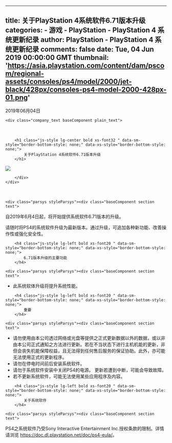 
---
title: 关于PlayStation 4系统软件6.71版本升级
categories: 
    - 游戏
    - PlayStation - PlayStation 4 系统更新纪录
author: PlayStation - PlayStation 4 系统更新纪录
comments: false
date: Tue, 04 Jun 2019 00:00:00 GMT
thumbnail: 'https://asia.playstation.com/content/dam/pscom/regional-assets/consoles/ps4/model/2000/jet-black/428px/consoles-ps4-model-2000-428px-01.png'
---

<div>   
<div class="section article_pack">
<style>
    .release-headline-title &#123;
        border-bottom: solid 1px #CFCFCF;
        border-top: solid 1px #CFCFCF;
    &#125;
    .release-headline-title h1 &#123;
        font-size:140%;
    &#125;
    @media screen and (max-width: 768px) &#123;
        .release-headline-title h1 &#123;
            font-size:120%;
        &#125;
    &#125;
</style>
<div class="text-right / lg-right ">
    <div class="baseComponent date_text plain_text">














<span class="font12 sub-text-grey">2019年06月04日</span>

</div>

    <div class="company_text baseComponent plain_text">
















</div>

</div>
<div class="baseComponent section style_container">
    <div class="mrg05-top release-headline-title " style="padding:20px 0;">
        <div class="parsys styleParsys">
                <div class="baseComponent caption">



















    
        <h1 class="js-style lg-center bold xs-font32 " data-sm-style="border-bottom-style: none;" data-xs-style="border-bottom-style: none;">
            关于PlayStation 4系统软件6.71版本升级
        </h1>
    



</div>
<div class="img baseComponent">

















<img class="img-responsive js-img-src js-style center-block" src="https://asia.playstation.com/content/dam/pscom/regional-assets/consoles/ps4/model/2000/jet-black/428px/consoles-ps4-model-2000-428px-01.png" data-sm-src="/content/dam/pscom/regional-assets/consoles/ps4/model/2000/jet-black/428px/consoles-ps4-model-2000-428px-01.png" data-xs-src="/content/dam/pscom/regional-assets/consoles/ps4/model/2000/jet-black/428px/consoles-ps4-model-2000-428px-01.png" data-sm-style=" " data-xs-style=" " alt=" " title=" " referrerpolicy="no-referrer">



</div>

        </div>
    </div>
</div>
</div>
<div class="baseComponent section style_container">















<div class="mrg2-top mrg2-bottom ">
    
    <div class="parsys styleParsys"><div class="baseComponent section text">















<div><p>自2019年6月4日起，将开始提供系统软件6.71版本的升级。</p>
<p>请随时将PS4的系统软件升级为最新版本。通过升级，可追加各种新功能、改善操作性或强化安全性。</p>
</div>

</div>

</div>

</div>

</div>
<div class="baseComponent caption section">



















    
        <h4 class="js-style lg-left bold xs-font20 " data-sm-style="border-bottom-style: none;" data-xs-style="border-bottom-style: none;">
            6.71版本升级的主要功能
        </h4>
    



</div>
<div class="baseComponent section style_container">















<div class="mrg2-bottom ">
    
    <div class="parsys styleParsys"><div class="baseComponent section text">















<div><ul>
<li>此系统软体升级将提升系统性能。</li>
</ul>
</div>

</div>

</div>

</div>

</div>
<div class="baseComponent caption section">



















    
        <h4 class="js-style lg-left bold xs-font20 " data-sm-style="border-bottom-style: none;" data-xs-style="border-bottom-style: none;">
            重要
        </h4>
    



</div>
<div class="baseComponent section style_container">















<div class="mrg2-bottom ">
    
    <div class="parsys styleParsys"><div class="baseComponent section text">















<div><ul>
<li>请勿使用由本公司透过网络或光盘等提供之正式更新数据以外的数据，或以非由本公司正式通知之方法进行更新。若在不当状态下进行主机机能的更新，非但会丧失机能保障权益，且无法得到任何售后服务的保证协助。此外，亦可能无法使用正式的更新程序。</li>
<li>请勿在停电时间前后安装系统软件。 </li>
<li>请勿于系统软件安装中关闭PS4的电源。 更新若遭到中断，可能会导致故障。</li>
<li>若不更新系统软件，可能无法使用某些应用程序及内容。</li>
</ul>
</div>

</div>

</div>

</div>

</div>
<div class="baseComponent caption section">



















    
        <h4 class="js-style lg-left bold xs-font20 " data-sm-style="border-bottom-style: none;" data-xs-style="border-bottom-style: none;">
            关于系统软件
        </h4>
    



</div>
<div class="baseComponent section style_container">















<div class="mrg2-bottom ">
    
    <div class="parsys styleParsys"><div class="baseComponent section text">















<div><p>PS4之系统软件乃受Sony Interactive Entertainment Inc.授权条款的限制。​详情请浏览 <a adhocenable="false" href="https://doc.dl.playstation.net/doc/ps4-eula/" target="_blank">https://doc.dl.playstation.net/doc/ps4-eula/</a>。

</p></div>

</div>

</div>

</div>

</div>

      
</div>
            